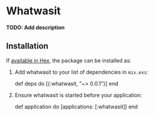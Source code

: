 # Whatwasit

**TODO: Add description**

## Installation

If [available in Hex](https://hex.pm/docs/publish), the package can be installed as:

  1. Add whatwasit to your list of dependencies in `mix.exs`:

        def deps do
          [{:whatwasit, "~> 0.0.1"}]
        end

  2. Ensure whatwasit is started before your application:

        def application do
          [applications: [:whatwasit]]
        end

